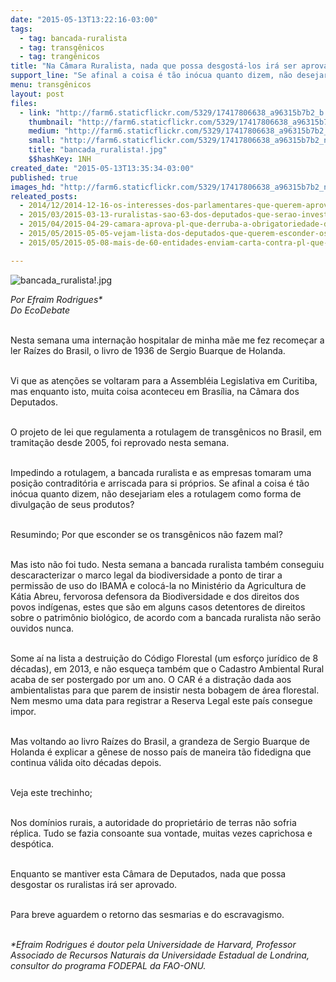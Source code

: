 ```yaml
---
date: "2015-05-13T13:22:16-03:00"
tags:
  - tag: bancada-ruralista
  - tag: transgênicos
  - tag: trangênicos
title: "Na Câmara Ruralista, nada que possa desgostá-los irá ser aprovado"
support_line: "Se afinal a coisa é tão inócua quanto dizem, não desejariam eles a rotulagem como forma de divulgação de seus produtos?"
menu: transgênicos
layout: post
files:
  - link: "http://farm6.staticflickr.com/5329/17417806638_a96315b7b2_b.jpg"
    thumbnail: "http://farm6.staticflickr.com/5329/17417806638_a96315b7b2_t.jpg"
    medium: "http://farm6.staticflickr.com/5329/17417806638_a96315b7b2_z.jpg"
    small: "http://farm6.staticflickr.com/5329/17417806638_a96315b7b2_n.jpg"
    title: "bancada_ruralista!.jpg"
    $$hashKey: 1NH
created_date: "2015-05-13T13:35:34-03:00"
published: true
images_hd: "http://farm6.staticflickr.com/5329/17417806638_a96315b7b2_n.jpg"
releated_posts:
  - 2014/12/2014-12-16-os-interesses-dos-parlamentares-que-querem-aprovar-a-pec-215.md
  - 2015/03/2015-03-13-ruralistas-sao-63-dos-deputados-que-serao-investigados-na-lava-jato.md
  - 2015/04/2015-04-29-camara-aprova-pl-que-derruba-a-obrigatoriedade-da-rotulagem-de-alimentos-transgenicos.md
  - 2015/05/2015-05-05-vejam-lista-dos-deputados-que-querem-esconder-os-transgenicos-do-brasileiro.md
  - 2015/05/2015-05-08-mais-de-60-entidades-enviam-carta-contra-pl-que-acaba-com-rotulagem-de-transgenicos.md

---
```

<p><img alt="bancada_ruralista!.jpg" src="http://farm6.staticflickr.com/5329/17417806638_a96315b7b2_b.jpg" /></p>

<p><em>Por Efraim Rodrigues*<br />
Do EcoDebate</em></p>

<p><br />
Nesta semana uma interna&ccedil;&atilde;o hospitalar de minha m&atilde;e me fez recome&ccedil;ar a ler Ra&iacute;zes do Brasil, o livro de 1936 de Sergio Buarque de Holanda.</p>

<p><br />
Vi que as aten&ccedil;&otilde;es se voltaram para a Assembl&eacute;ia Legislativa em Curitiba, mas enquanto isto, muita coisa aconteceu em Bras&iacute;lia, na C&acirc;mara dos Deputados.</p>

<p><br />
O projeto de lei que regulamenta a rotulagem de transg&ecirc;nicos no Brasil, em tramita&ccedil;&atilde;o desde 2005, foi reprovado nesta semana.</p>

<p><br />
Impedindo a rotulagem, a bancada ruralista e as empresas tomaram uma posi&ccedil;&atilde;o contradit&oacute;ria e arriscada para si pr&oacute;prios. Se afinal a coisa &eacute; t&atilde;o in&oacute;cua quanto dizem, n&atilde;o desejariam eles a rotulagem como forma de divulga&ccedil;&atilde;o de seus produtos?</p>

<p><br />
Resumindo; Por que esconder se os transg&ecirc;nicos n&atilde;o fazem mal?</p>

<p><br />
Mas isto n&atilde;o foi tudo. Nesta semana a bancada ruralista tamb&eacute;m conseguiu descaracterizar o marco legal da biodiversidade a ponto de tirar a permiss&atilde;o de uso do IBAMA e coloc&aacute;-la no Minist&eacute;rio da Agricultura de K&aacute;tia Abreu, fervorosa defensora da Biodiversidade e dos direitos dos povos ind&iacute;genas, estes que s&atilde;o em alguns casos detentores de direitos sobre o patrim&ocirc;nio biol&oacute;gico, de acordo com a bancada ruralista n&atilde;o ser&atilde;o ouvidos nunca.</p>

<p><br />
Some a&iacute; na lista a destrui&ccedil;&atilde;o do C&oacute;digo Florestal (um esfor&ccedil;o jur&iacute;dico de 8 d&eacute;cadas), em 2013, e n&atilde;o esque&ccedil;a tamb&eacute;m que o Cadastro Ambiental Rural acaba de ser postergado por um ano. O CAR &eacute; a distra&ccedil;&atilde;o dada aos ambientalistas para que parem de insistir nesta bobagem de &aacute;rea florestal. Nem mesmo uma data para registrar a Reserva Legal este pa&iacute;s consegue impor.</p>

<p><br />
Mas voltando ao livro Ra&iacute;zes do Brasil, a grandeza de Sergio Buarque de Holanda &eacute; explicar a g&ecirc;nese de nosso pa&iacute;s de maneira t&atilde;o fidedigna que continua v&aacute;lida oito d&eacute;cadas depois.</p>

<p><br />
Veja este trechinho;</p>

<p><br />
Nos dom&iacute;nios rurais, a autoridade do propriet&aacute;rio de terras n&atilde;o sofria r&eacute;plica. Tudo se fazia consoante sua vontade, muitas vezes caprichosa e desp&oacute;tica.</p>

<p><br />
Enquanto se mantiver esta C&acirc;mara de Deputados, nada que possa desgostar os ruralistas ir&aacute; ser aprovado.</p>

<p><br />
Para breve aguardem o retorno das sesmarias e do escravagismo.</p>

<p><br />
<em>*Efraim Rodrigues &eacute; doutor pela Universidade de Harvard, Professor Associado de Recursos Naturais da Universidade Estadual de Londrina, consultor do programa FODEPAL da FAO-ONU.</em></p>
